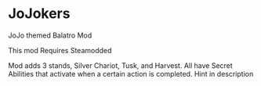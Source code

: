 # JoJokers
 JoJo themed Balatro Mod

This mod Requires Steamodded

Mod adds 3 stands, Silver Chariot, Tusk, and Harvest.
All have Secret Abilities that activate when a certain action is completed. Hint in description
